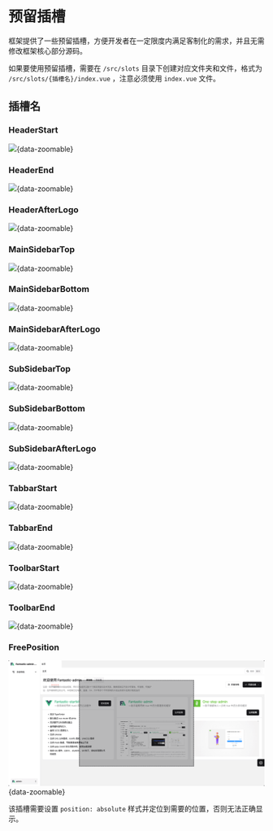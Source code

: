 # 预留插槽

框架提供了一些预留插槽，方便开发者在一定限度内满足客制化的需求，并且无需修改框架核心部分源码。

如果要使用预留插槽，需要在 `/src/slots` 目录下创建对应文件夹和文件，格式为 `/src/slots/{插槽名}/index.vue` ，注意必须使用 `index.vue` 文件。

## 插槽名

### HeaderStart

![](/slots-header-start.png){data-zoomable}

### HeaderEnd

![](/slots-header-end.png){data-zoomable}

### HeaderAfterLogo

![](/slots-header-after-logo.png){data-zoomable}

### MainSidebarTop

![](/slots-main-sidebar-top.png){data-zoomable}

### MainSidebarBottom

![](/slots-main-sidebar-bottom.png){data-zoomable}

### MainSidebarAfterLogo

![](/slots-main-sidebar-after-logo.png){data-zoomable}

### SubSidebarTop

![](/slots-sub-sidebar-top.png){data-zoomable}

### SubSidebarBottom

![](/slots-sub-sidebar-bottom.png){data-zoomable}

### SubSidebarAfterLogo

![](/slots-sub-sidebar-after-logo.png){data-zoomable}

### TabbarStart

![](/slots-tabbar-start.png){data-zoomable}

### TabbarEnd

![](/slots-tabbar-end.png){data-zoomable}

### ToolbarStart

![](/slots-toolbar-start.png){data-zoomable}

### ToolbarEnd

![](/slots-toolbar-end.png){data-zoomable}

### FreePosition

![](/slots-free-position.png){data-zoomable}

该插槽需要设置 `position: absolute` 样式并定位到需要的位置，否则无法正确显示。